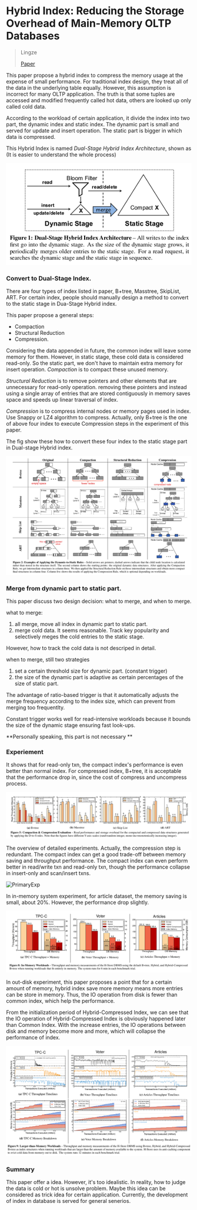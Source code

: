 # Hybrid Index: Reducing the Storage Overhead of Main-Memory OLTP Databases

>Lingze
>
>[Paper](https://15721.courses.cs.cmu.edu/spring2020/papers/09-compression/zhang-sigmod2016.pdf)

This paper propose a hybrid index to compress the memory usage at the expense of small performance. For traditional index design, they treat all of the data in the underlying table equally. However, this assumption is incorrect for many OLTP application. The truth is that some tuples are accessed and modified frequently called hot data, others are looked up only called cold data.  

According to the workload of certain application,  it divide the index into two part, the dynamic index and static index. The dynamic part is small and served for update and insert operation. The static part is bigger in which data is compressed. 



This Hybrid Index is named *Dual-Stage Hybrid Index Architecture*, shown as (It is easier to understand the whole process)

![Overview](https://raw.githubusercontent.com/Zrealshadow/Intro2DB/main/assets/HybridIndex/overview.png)



### Convert to Dual-Stage Index.

There are four types of index listed in paper, B+tree, Masstree, SkipList, ART. For certain index, people should manually design a method to convert to the static stage in Dua-Stage Hybrid index. 

This paper propose a general steps:

- Compaction
- Structural Reduction
- Compression.

Considering the data appended in future, the common index will leave some memory for them. However, in static stage, these cold data is considered read-only. So the static part, we don't have to maintain extra memory for insert operation. *Compaction* is to compact these unused memory.

*Structural Reduction* is to remove pointers and other elements that are unnecessary for read-only operation. removing these pointers and instead using a single array of entries that are stored contiguously in memory saves space and speeds up linear traversal of index.

*Compression* is to compress internal nodes or memory pages used in index. Use Snappy or LZ4 algorithm to compress. Actually, only B+tree is the one of above four index to execute Compression steps in the experiment of this paper.

The fig show these how to convert these four index to the static stage part in Dual-stage Hybrid index.

![StaticConvert](https://raw.githubusercontent.com/Zrealshadow/Intro2DB/main/assets/HybridIndex/StaticConvert.png)



### Merge from dynamic part to static part.

This paper discuss two design decision: what to merge, and when to merge.

what to merge:

1. all merge,  move all index in dynamic part to static part.
2. merge cold data. It seems reasonable. Track key popularity and selectively meges the cold entries to the static stage.

However, how to track the cold data is not descriped in detail.

when to merge, still two  strategies

1. set a certain threshold size for dynamic part. (constant trigger)
2. the size of the dynamic part is adaptive as certain percentages of the size of static part.

The  advantage of ratio-based trigger is that it automatically adjusts the merge frequency according to the index size, which can prevent from merging too frequentlty.

Constant trigger works well for read-intensive workloads because it bounds the size of the dynamic stage ensuring fast look-ups.

**Personally speaking, this part is not necessary **



### Experiement

It shows that for read-only txn, the compact index's performance is even better than normal index. For compressed index, B+tree, it is acceptable that the performance drop in, since the cost of compress and uncompress process.

![ReadPerformance](https://raw.githubusercontent.com/Zrealshadow/Intro2DB/main/assets/HybridIndex/ReadPerformance.png)

The overview of detailed experiments. Actually, the compression step is redundant. The compact index can get a good trade-off between memory saving and throughput performance. The compact index can even perform better in read/write txn and read-only txn, though the performance collapse in insert-only and scan/insert txns. 

![PrimaryExp](https://raw.githubusercontent.com/Zrealshadow/Intro2DB/main/assets/HybridIndex/PrimaryExp.png)

In in-memory system experiment, for article dataset, the memory saving is small, about 20%. However, the performance drop slightly. 

![SystemBench](https://raw.githubusercontent.com/Zrealshadow/Intro2DB/main/assets/HybridIndex/SystemBench.png)

In out-disk experiment, this paper proposes a point that for a certain amount of memory,  hybrid index save more memory means more entries can be store in memory. Thus, the IO operation from disk is fewer than common index, which help the performance. 

From the initialization period of Hybrid-Compressed Index, we can see that the IO operation of Hybrid-Compressed Index is obviously happened later than Common Index. With the increase entries, the IO operations between disk and memory become more and more, which will collapse the performance of index.

![LargerThanMemory](https://raw.githubusercontent.com/Zrealshadow/Intro2DB/main/assets/HybridIndex/LargerThanMemory.png)



### Summary

This paper offer a idea. However, it's too idealistic. In reality, how to judge the data is cold or hot is unsolve problem. Maybe this idea can be considered as trick idea for certain application. Currently, the development of index in database is served for general senerios.